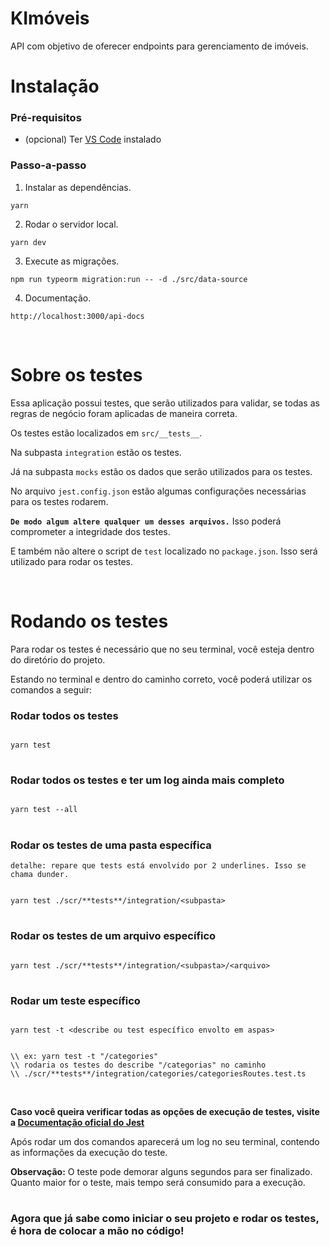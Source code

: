 # KImóveis

API com objetivo de oferecer endpoints para gerenciamento de imóveis.

# Instalação

### Pré-requisitos

- (opcional) Ter [VS Code](https://code.visualstudio.com/download) instalado

### Passo-a-passo

1. Instalar as dependências.

```
yarn
```

2. Rodar o servidor local.

```
yarn dev
```

3. Execute as migrações.

```
npm run typeorm migration:run -- -d ./src/data-source
```


4. Documentação.

```
http://localhost:3000/api-docs

```

<br>

# **Sobre os testes**

Essa aplicação possui testes, que serão utilizados para validar, se todas as regras de negócio foram aplicadas de maneira correta.

Os testes estão localizados em `src/__tests__`.

Na subpasta `integration` estão os testes.

Já na subpasta `mocks` estão os dados que serão utilizados para os testes.

No arquivo `jest.config.json` estão algumas configurações necessárias para os testes rodarem.

**`De modo algum altere qualquer um desses arquivos.`** Isso poderá comprometer a integridade dos testes.

E também não altere o script de `test` localizado no `package.json`. Isso será utilizado para rodar os testes.

<br>

# **Rodando os testes**

Para rodar os testes é necessário que no seu terminal, você esteja dentro do diretório do projeto.

Estando no terminal e dentro do caminho correto, você poderá utilizar os comandos a seguir:

### Rodar todos os testes

```

yarn test

```

#

### Rodar todos os testes e ter um log ainda mais completo

```

yarn test --all

```

#

### Rodar os testes de uma pasta específica

`detalhe: repare que tests está envolvido por 2 underlines. Isso se chama dunder.`

```

yarn test ./scr/**tests**/integration/<subpasta>

```

#

### Rodar os testes de um arquivo específico

```

yarn test ./scr/**tests**/integration/<subpasta>/<arquivo>

```

#

### Rodar um teste específico

```

yarn test -t <describe ou test específico envolto em aspas>

```

```

\\ ex: yarn test -t "/categories"
\\ rodaria os testes do describe "/categorias" no caminho
\\ ./scr/**tests**/integration/categories/categoriesRoutes.test.ts

```

<br>

**Caso você queira verificar todas as opções de execução de testes, visite a [Documentação oficial do Jest](https://jestjs.io/docs/cli)**

Após rodar um dos comandos aparecerá um log no seu terminal, contendo as informações da execução do teste.

**Observação:** O teste pode demorar alguns segundos para ser finalizado. Quanto maior for o teste, mais tempo será consumido para a execução.

#

### Agora que já sabe como iniciar o seu projeto e rodar os testes, é hora de colocar a mão no código!
```
